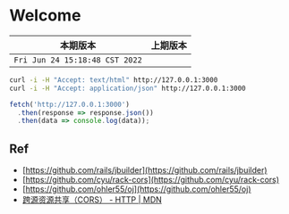 # Welcome

|本期版本|上期版本 
|:---:|:---:
`Fri Jun 24 15:18:48 CST 2022` | 


```bash
curl -i -H "Accept: text/html" http://127.0.0.1:3000
curl -i -H "Accept: application/json" http://127.0.0.1:3000
```

```js
fetch('http://127.0.0.1:3000')
  .then(response => response.json())
  .then(data => console.log(data));
```


## Ref

* [https://github.com/rails/jbuilder](https://github.com/rails/jbuilder)
* [https://github.com/cyu/rack-cors](https://github.com/cyu/rack-cors)
* [https://github.com/ohler55/oj](https://github.com/ohler55/oj)
* [跨源资源共享（CORS） - HTTP | MDN](https://developer.mozilla.org/zh-CN/docs/Web/HTTP/CORS)